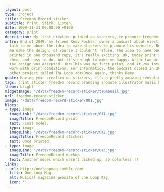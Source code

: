 ```yaml
---
layout: post
type: project
title: Freedom Record sticker
subtitle: Print. Stick. Listen.
date: 2009-11-31 00:00:00 +0100
category: print
description: My first creation printed on stickers, to promote freedomrecord.fr
intro: End of 2009, my friend Remy Roches, owner a podcast about electronic music,
  talk to me about the idea to make stickers to promote his website. But he asked
  me make the design, of course I couldn't refuse. The idea to have one of my creation
  printed in one thousand copy, it's really exciting. Ok, today print stickers is
  cheap and easy to do, but it's enough to make me happy. After two or three mockup,
  the design was accepted. <br>This was my first print, and it was interesting to
  work with print conditions. For information, the podcast closed in 2012 for an
  other project called The Loop.<br>Once again, thanks Remy.
quote: Having your creation on stickers, it's a pretty amazing sensation.
tags: print sticker freedom record branding promote illustrator music blog electronic
theme: bright
midgetImage: "/data/freedom-record-sticker/thumbnail.jpg"
url: freedom-record-sticker
image: "/data/freedom-record-sticker/001.jpg"
blocs:
- type: image
  imageLink: "/data/freedom-record-sticker/001.jpg"
  imageTitle: FreedomRecord print
  text: Final model.
- type: image
  imageLink: "/data/freedom-record-sticker/002.jpg"
  imageTitle: FreedomRecord stickers
  text: Once printed.
- type: image
  imageLink: "/data/freedom-record-sticker/003.jpg"
  imageTitle: FreedomRecord mockup
  text: Another model which wasn't picked up, so colorless !!
links:
- url: http://oneloopmag.tumblr.com/
  title: One Loop Mag
  alt: Musical magazine website of One Loop Mag
  icon: ''
---
```

